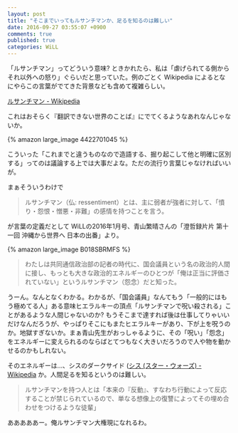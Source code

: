 ```yaml
---
layout: post
title: "そこまでいってもルサンチマンか、足るを知るのは難しい"
date: 2016-09-27 03:55:07 +0900
comments: true
published: true
categories: WiLL
---
```


「ルサンチマン」ってどういう意味? ときかれたら、私は「虐げられてる側からそれ以外への怒り」ぐらいだと思っていた。例のごとく Wikipedia によるとなにやらこの言葉がでてきた背景なども含めて複雑らしい。

[ルサンチマン - Wikipedia](https://ja.wikipedia.org/wiki/%E3%83%AB%E3%82%B5%E3%83%B3%E3%83%81%E3%83%9E%E3%83%B3)

これはおそらく『翻訳できない世界のことば』にでてくるようなあれなんじゃないか。

{% amazon large_image 4422701045 %}

こういった「これまでと違うものなので造語する、掘り起こして他と明確に区別する」ってのは議論する上では大事だよな。ただの流行り言葉じゃなければいいが。

まぁそういうわけで

> ルサンチマン（仏: ressentiment）とは、主に弱者が強者に対して、「憤り・怨恨・憎悪・非難」の感情を持つことを言う。 

が言葉の定義だとして WiLLの2016年1月号、青山繁晴さんの「澄哲録片片 第十一回 沖縄から世界へ 日本の出番」より。

{% amazon large_image B018SBRMFS %}

> わたしは共同通信政治部の記者の時代に、国会議員という名の政治的人間に接し、もっとも大きな政治的エネルギーのひとつが「俺は正当に評価されていない」というルサンチマン（怨念）だと知った。

うーん。なんとなくわかる。わかるが、「国会議員」なんてもう「一般的にはもう極めてる人」ある意味ヒエラルキーの頂点「ルサンチマンで呪い殺される」ことがあるような人間じゃないのか? もうそこまで達すれば後は仕事してりゃいいだけなんだろうが、やっぱりそこにもまたヒエラルキーがあり、下が上を呪うのか。地獄すぎないか。まぁ青山先生がおっしゃるように、その「呪い」「怨念」をエネルギーに変えられるのならばとてつもなく大きいだろうので人や物を動かせるのかもしれない。

そのエネルギーは…、シスのダークサイド ([シス (スター・ウォーズ) - Wikipedia](https://ja.wikipedia.org/wiki/%E3%82%B7%E3%82%B9_(%E3%82%B9%E3%82%BF%E3%83%BC%E3%83%BB%E3%82%A6%E3%82%A9%E3%83%BC%E3%82%BA)) か。人間足るを知るというのは難しい。

> ルサンチマンを持つ人とは「本来の『反動』、すなわち行動によって反応することが禁じられているので、単なる想像上の復讐によってその埋め合わせをつけるような徒輩」

あああああー。俺ルサンチマン大権現になれるわ。
